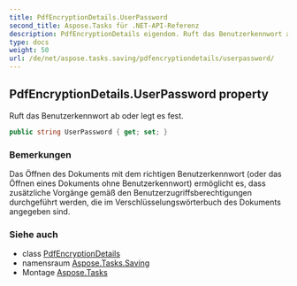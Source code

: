 ```yaml
---
title: PdfEncryptionDetails.UserPassword
second_title: Aspose.Tasks für .NET-API-Referenz
description: PdfEncryptionDetails eigendom. Ruft das Benutzerkennwort ab oder legt es fest.
type: docs
weight: 50
url: /de/net/aspose.tasks.saving/pdfencryptiondetails/userpassword/
---
```

## PdfEncryptionDetails.UserPassword property

Ruft das Benutzerkennwort ab oder legt es fest.

```csharp
public string UserPassword { get; set; }
```

### Bemerkungen

Das Öffnen des Dokuments mit dem richtigen Benutzerkennwort (oder das Öffnen eines Dokuments ohne Benutzerkennwort) ermöglicht es, dass zusätzliche Vorgänge gemäß den Benutzerzugriffsberechtigungen durchgeführt werden, die im Verschlüsselungswörterbuch des Dokuments angegeben sind.

### Siehe auch

* class [PdfEncryptionDetails](../)
* namensraum [Aspose.Tasks.Saving](../../pdfencryptiondetails/)
* Montage [Aspose.Tasks](../../../)



